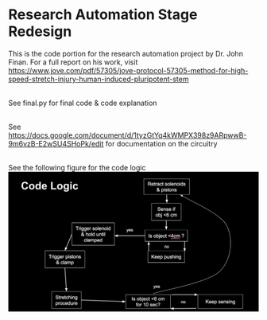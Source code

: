 # Research Automation Stage Redesign
This is the code portion for the research automation project by Dr. John Finan. For a full report on his work, visit https://www.jove.com/pdf/57305/jove-protocol-57305-method-for-high-speed-stretch-injury-human-induced-pluripotent-stem

<br />See final.py for final code & code explanation

<br />See https://docs.google.com/document/d/1tyzGtYq4kWMPX398z9ARpwwB-9m6vzB-E2wSU4SHoPk/edit for documentation on the circuitry

<br />See the following figure for the code logic
![code logic](codelogic.png)
